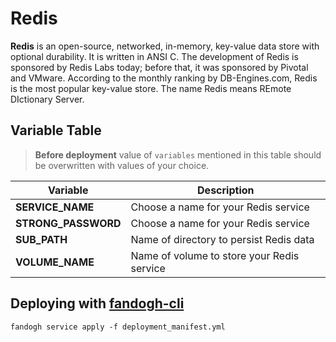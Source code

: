 # Redis
**Redis** is an open-source, networked, in-memory, key-value data store with optional durability. It is written in ANSI C. The development of Redis is sponsored by Redis Labs today; before that, it was sponsored by Pivotal and VMware. According to the monthly ranking by DB-Engines.com, Redis is the most popular key-value store. The name Redis means REmote DIctionary Server.

## Variable Table
>  **Before deployment** value of `variables` mentioned in this table should be overwritten with values of your choice.

|Variable | Description |
|--- |--- |
|**SERVICE_NAME** | Choose a name for your Redis service
|**STRONG_PASSWORD** | Choose a name for your Redis service
|**SUB_PATH** | Name of directory to persist Redis data
|**VOLUME_NAME** | Name of volume to store your Redis service

## Deploying with [fandogh-cli](https://docs.fandogh.cloud/docs/service-manifest.html#%D9%85%D8%A7%D9%86%DB%8C%D9%81%D8%B3%D8%AA-%D8%B3%D8%B1%D9%88%DB%8C%D8%B3-%DA%86%DB%8C%D8%B3%D8%AA)
```
fandogh service apply -f deployment_manifest.yml
```
